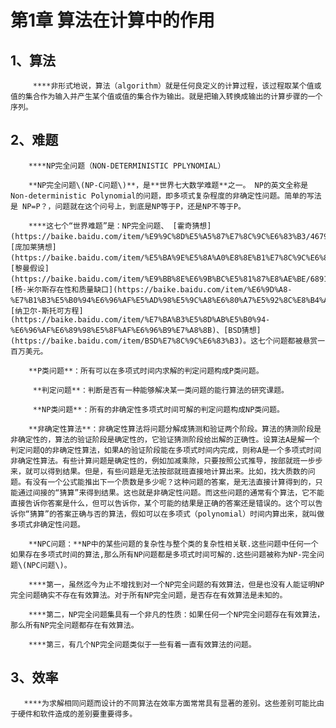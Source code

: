 # 第1章 算法在计算中的作用

## 1、算法

         ****非形式地说，算法（algorithm）就是任何良定义的计算过程，该过程取某个值或值的集合作为输入并产生某个值或值的集合作为输出。就是把输入转换成输出的计算步骤的一个序列。

## 2、难题

        ****NP完全问题（NON-DETERMINISTIC PPLYNOMIAL）

        **NP完全问题\(NP-C问题\)**，是**世界七大数学难题**之一。 NP的英文全称是Non-deterministic Polynomial的问题，即多项式复杂程度的非确定性问题。简单的写法是 NP=P？，问题就在这个问号上，到底是NP等于P，还是NP不等于P。

        ****这七个“世界难题”是：NP完全问题、 [霍奇猜想](https://baike.baidu.com/item/%E9%9C%8D%E5%A5%87%E7%8C%9C%E6%83%B3/4679720)、[庞加莱猜想](https://baike.baidu.com/item/%E5%BA%9E%E5%8A%A0%E8%8E%B1%E7%8C%9C%E6%83%B3/4530364)、[黎曼假设](https://baike.baidu.com/item/%E9%BB%8E%E6%9B%BC%E5%81%87%E8%AE%BE/6891118)、[杨-米尔斯存在性和质量缺口](https://baike.baidu.com/item/%E6%9D%A8-%E7%B1%B3%E5%B0%94%E6%96%AF%E5%AD%98%E5%9C%A8%E6%80%A7%E5%92%8C%E8%B4%A8%E9%87%8F%E7%BC%BA%E5%8F%A3)、[纳卫尔-斯托可方程](https://baike.baidu.com/item/%E7%BA%B3%E5%8D%AB%E5%B0%94-%E6%96%AF%E6%89%98%E5%8F%AF%E6%96%B9%E7%A8%8B)、[BSD猜想](https://baike.baidu.com/item/BSD%E7%8C%9C%E6%83%B3)。这七个问题都被悬赏一百万美元。

        **P类问题**：所有可以在多项式时间内求解的判定问题构成P类问题。

         **判定问题**：判断是否有一种能够解决某一类问题的能行算法的研究课题。

         **NP类问题**：所有的非确定性多项式时间可解的判定问题构成NP类问题。

        **非确定性算法**：非确定性算法将问题分解成猜测和验证两个阶段。算法的猜测阶段是非确定性的，算法的验证阶段是确定性的，它验证猜测阶段给出解的正确性。设算法A是解一个判定问题Q的非确定性算法，如果A的验证阶段能在多项式时间内完成，则称A是一个多项式时间非确定性算法。有些计算问题是确定性的，例如加减乘除，只要按照公式推导，按部就班一步步来，就可以得到结果。但是，有些问题是无法按部就班直接地计算出来。比如，找大质数的问题。有没有一个公式能推出下一个质数是多少呢？这种问题的答案，是无法直接计算得到的，只能通过间接的“猜算”来得到结果。这也就是非确定性问题。而这些问题的通常有个算法，它不能直接告诉你答案是什么，但可以告诉你，某个可能的结果是正确的答案还是错误的。这个可以告诉你“猜算”的答案正确与否的算法，假如可以在多项式（polynomial）时间内算出来，就叫做多项式非确定性问题。

        **NPC问题：**NP中的某些问题的复杂性与整个类的复杂性相关联.这些问题中任何一个如果存在多项式时间的算法,那么所有NP问题都是多项式时间可解的.这些问题被称为NP-完全问题\(NPC问题\)。

        ****第一，虽然迄今为止不增找到对一个NP完全问题的有效算法，但是也没有人能证明NP完全问题确实不存在有效算法。对于所有NP完全问题，是否存在有效算法是未知的。

        ****第二，NP完全问题集具有一个非凡的性质：如果任何一个NP完全问题存在有效算法，那么所有NP完全问题都存在有效算法。

        ****第三，有几个NP完全问题类似于一些有着一直有效算法的问题。

## 3、效率

       ****为求解相同问题而设计的不同算法在效率方面常常具有显著的差别。这些差别可能比由于硬件和软件造成的差别要重要得多。



